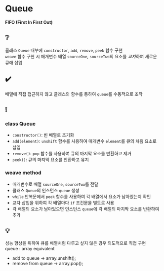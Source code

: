# Queue
**FIFO (First In First Out)**

## ❔
클래스 `Queue` 내부에 `constructor`, `add`, `remove`, `peek` 함수 구현  
`weave` 함수 구현 시 매개변수 배열 `sourceOne`, `sourceTwo`의 요소를 *교차*하여 새로운 큐애 삽입

## ✔️
배열에 직접 접근하지 않고 클래스의 함수를 통하여 `queue`를 수동적으로 조작

## ❕
### class Queue
- `constructor()`: 빈 배열로 초기화
- `add(element)`: `unshift` 함수를 사용하여 매개변수 `element`를 큐의 처음 요소로 삽입
- `remove()`: `pop` 함수를 사용하여 큐의 마지막 요소를 반환하고 제거
- `peek()`: 큐의 마지막 요소를 반환하고 유지

### weave method
- 매개변수로 배열 `sourceOne`, `sourceTwo`를 전달
- 클래스 `Queue`의 인스턴스 `queue` 생성
- `while` 반복문에서 `peek` 함수를 사용하여 각 배열에서 요소가 남아있는지 확인
- 교차 삽입을 위하여 각 배열마다 `if` 조건문을 별도로 사용
- 각 배열의 요소가 남아있으면 인스턴스 `queue`에 각 배열의 마지막 요소를 반환하여 추가

## 💡
성능 향상을 위하여 큐를 배열처럼 다루고 싶지 않은 경우 의도적으로 직접 구현  
queue : array equivalent  
- add to queue -> array.unshift();
- remove from queue -> array.pop();
